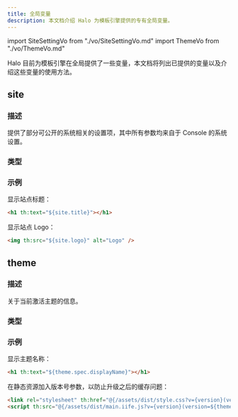 ```yaml
---
title: 全局变量
description: 本文档介绍 Halo 为模板引擎提供的专有全局变量。
---
```


import SiteSettingVo from "./vo/SiteSettingVo.md"
import ThemeVo from "./vo/ThemeVo.md"

Halo 目前为模板引擎在全局提供了一些变量，本文档将列出已提供的变量以及介绍这些变量的使用方法。

## site

### 描述

提供了部分可公开的系统相关的设置项，其中所有参数均来自于 Console 的系统设置。

### 类型

<SiteSettingVo />

### 示例

显示站点标题：

```html
<h1 th:text="${site.title}"></h1>
```

显示站点 Logo：

```html
<img th:src="${site.logo}" alt="Logo" />
```

## theme

### 描述

关于当前激活主题的信息。

### 类型

<ThemeVo />

### 示例

显示主题名称：

```html
<h1 th:text="${theme.spec.displayName}"></h1>
```

在静态资源加入版本号参数，以防止升级之后的缓存问题：

```html
<link rel="stylesheet" th:href="@{/assets/dist/style.css?v={version}(version=${theme.spec.version})}" />
<script th:src="@{/assets/dist/main.iife.js?v={version}(version=${theme.spec.version})}"></script>
```

